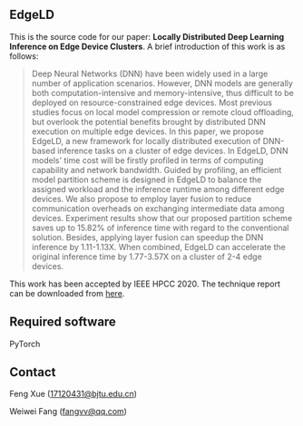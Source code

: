 ## EdgeLD

This is the source code for our paper: **Locally Distributed Deep Learning Inference on Edge Device Clusters**. A brief introduction of this work is as follows:

> Deep Neural Networks (DNN) have been widely used in a large number of application scenarios. However, DNN models are generally both computation-intensive and memory-intensive, thus difficult to be deployed on resource-constrained edge devices. Most previous studies focus on local model compression or remote cloud offloading, but overlook the potential benefits brought by distributed DNN execution on multiple edge devices. In this paper, we propose EdgeLD, a new framework for locally distributed execution of DNN-based inference tasks on a cluster of edge devices. In EdgeLD, DNN models' time cost will be firstly profiled in terms of computing capability and network bandwidth. Guided by profiling, an efficient model partition scheme is designed in EdgeLD to balance the assigned workload and the inference runtime among different edge devices. We also propose to employ layer fusion to reduce communication overheads on exchanging intermediate data among devices. Experiment results show that our proposed partition scheme saves up to 15.82% of inference time with regard to the conventional solution. Besides, applying layer fusion can speedup the DNN inference by 1.11-1.13X. When combined, EdgeLD can accelerate the original inference time by 1.77-3.57X on a cluster of 2-4 edge devices.

This work has been accepted by IEEE HPCC 2020. The technique report can be downloaded from [here](https://github.com/fangvv/EdgeLD/raw/master/TR-EdgeLD.pdf).

## Required software

PyTorch

## Contact

Feng Xue (17120431@bjtu.edu.cn)

Weiwei Fang (fangvv@qq.com)

